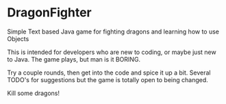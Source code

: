# DragonFighter
Simple Text based Java game for fighting dragons and learning how to use Objects

This is intended for developers who are new to coding, or maybe just new to Java. The game plays, but man is it BORING.

Try a couple rounds, then get into the code and spice it up a bit. Several TODO's for suggestions but the game is totally open to being changed.

Kill some dragons!

